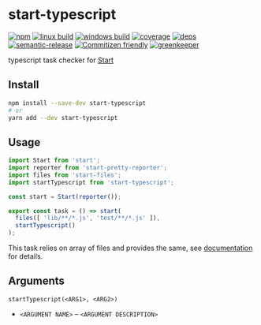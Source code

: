 # start-typescript


[![npm](https://img.shields.io/npm/v/start-typescript.svg?style=flat-square)](https://www.npmjs.com/package/start-typescript)
[![linux build](https://img.shields.io/circleci/project/github/benteichman/start-typescript/master.svg?label=linux&style=flat-square)](https://circleci.com/gh/benteichman/start-typescript)
[![windows build](https://img.shields.io/appveyor/ci/benteichman/start-typescript/master.svg?label=windows&style=flat-square)](https://ci.appveyor.com/project/benteichman/start-typescript)
[![coverage](https://img.shields.io/codecov/c/github/benteichman/start-typescript/master.svg?style=flat-square)](https://codecov.io/github/benteichman/start-typescript)
[![deps](https://david-dm.org/benteichman/start-typescript.svg?style=flat-square)](https://david-dm.org/benteichman/start-typescript)
[![semantic-release](https://img.shields.io/badge/%20%20%F0%9F%93%A6%F0%9F%9A%80-semantic--release-e10079.svg?style=flat-square)](https://github.com/semantic-release/semantic-release)
[![Commitizen friendly](https://img.shields.io/badge/commitizen-friendly-brightgreen.svg?style=flat-square)](http://commitizen.github.io/cz-cli/)
[![greenkeeper](https://badges.greenkeeper.io/benteichman/start-typescript.svg)](https://greenkeeper.io/)

typescript task checker for [Start](https://github.com/start-runner/start)

## Install

```sh
npm install --save-dev start-typescript
# or
yarn add --dev start-typescript
```

## Usage

```js
import Start from 'start';
import reporter from 'start-pretty-reporter';
import files from 'start-files';
import startTypescript from 'start-typescript';

const start = Start(reporter());

export const task = () => start(
  files([ 'lib/**/*.js', 'test/**/*.js' ]),
  startTypescript()
);
```

This task relies on array of files and provides the same, see [documentation](https://github.com/start-runner/start#readme) for details.

## Arguments

`startTypescript(<ARG1>, <ARG2>)`

* `<ARGUMENT NAME>` – `<ARGUMENT DESCRIPTION>`
